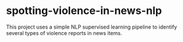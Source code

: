 # spotting-violence-in-news-nlp
This project uses a simple NLP supervised learning pipeline to identify several types of violence reports in news items.
